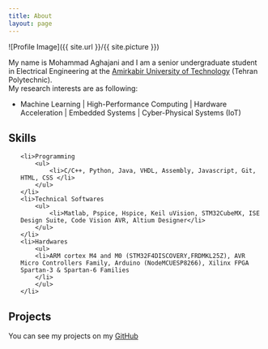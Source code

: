 ```yaml
---
title: About
layout: page
---
```

![Profile Image]({{ site.url }}/{{ site.picture }})

<p>
My name is Mohammad Aghajani and I am a senior undergraduate student in Electrical Engineering at the <a href="aut.ac.ir/en" style="border:0;outline:0">Amirkabir University of Technology</a> (Tehran Polytechnic).<br>
My research interests are as following:
<ul class="skill-list">
	<li> Machine Learning | High-Performance Computing | Hardware Acceleration | Embedded Systems | Cyber-Physical Systems (IoT)  	</li>
	<!-- <li> Data Visualization | Human-Computer Interaction | Data Mining </li> -->
	
</ul>
</p>

<h2>Skills</h2>
<ul class="skill-list">
	
	<li>Programming
		<ul>
			<li>C/C++, Python, Java, VHDL, Assembly, Javascript, Git, HTML, CSS </li>
		</ul>
	</li>
	<li>Technical Softwares
		<ul>
			<li>Matlab, Pspice, Hspice, Keil uVision, STM32CubeMX, ISE Design Suite, Code Vision AVR, Altium Designer</li>
		</ul>
	</li>
	<li>Hardwares
		<ul>
		<li>ARM cortex M4 and M0 (STM32F4DISCOVERY,FRDMKL25Z), AVR Micro Controllers Family, Arduino (NodeMCUESP8266), Xilinx FPGA Spartan-3 & Spartan-6 Families
		</li>
		</ul>
	</li>

</ul>

<h2>Projects</h2>
<p> You can see my projects on my <a href="https://github.com/mohammad-aghajani" style="border:0;outline:0">GitHub</a></p>
